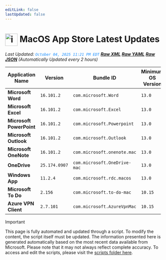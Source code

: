 ```yaml
---
editLink: false
lastUpdated: false
---
```

# <img src="/images/App_Store_logo.png" alt="image" width="40" style="vertical-align: middle; display: inline-block;" /> MacOS App Store Latest Updates

<span class="extra-small">_Last Updated: <code style="color : dodgerblue">October 04, 2025 11:21 PM EDT</code> [**_Raw XML_**](https://github.com/cocopuff2u/MOFA/blob/main/latest_raw_files/macos_appstore_latest.xml) [**_Raw YAML_**](https://github.com/cocopuff2u/MOFA/blob/main/latest_raw_files/macos_appstore_latest.yaml) [**_Raw JSON_**](https://github.com/cocopuff2u/MOFA/blob/main/latest_raw_files/macos_appstore_latest.json)
 (Automatically Updated every 2 hours)_</span>

| Application Name | Version | Bundle ID | Minimum OS Version | Icon |
|------------------|---------|-----------|-------------------|------|
| **Microsoft Word** | `16.101.2` | `com.microsoft.Word` | `13.0` | <img src='https://is1-ssl.mzstatic.com/image/thumb/Purple221/v4/20/61/ed/2061edcf-cabc-c0ef-f97f-12f23a4a7c15/MSWD.png/512x512bb.png' width='25%' height='25%' /> |
| **Microsoft Excel** | `16.101.2` | `com.microsoft.Excel` | `13.0` | <img src='https://is1-ssl.mzstatic.com/image/thumb/Purple211/v4/c4/99/d5/c499d5b2-0b5f-cbc3-fd87-3b335c187d13/XCEL.png/512x512bb.png' width='25%' height='25%' /> |
| **Microsoft PowerPoint** | `16.101.2` | `com.microsoft.Powerpoint` | `13.0` | <img src='https://is1-ssl.mzstatic.com/image/thumb/Purple221/v4/d1/48/41/d1484150-15dc-e729-e98b-be94211bfa21/PPT3.png/512x512bb.png' width='25%' height='25%' /> |
| **Microsoft Outlook** | `16.101.2` | `com.microsoft.Outlook` | `13.0` | <img src='https://is1-ssl.mzstatic.com/image/thumb/Purple211/v4/d2/18/a2/d218a295-78d9-e06d-0fb2-84a12b26e65b/Outlook.png/512x512bb.png' width='25%' height='25%' /> |
| **Microsoft OneNote** | `16.101.2` | `com.microsoft.onenote.mac` | `13.0` | <img src='https://is1-ssl.mzstatic.com/image/thumb/Purple221/v4/6d/78/a7/6d78a792-db0a-3ee4-1fe9-9f0f062ca414/OneNote.png/512x512bb.png' width='25%' height='25%' /> |
| **OneDrive** | `25.174.0907` | `com.microsoft.OneDrive-mac` | `13.0` | <img src='https://is1-ssl.mzstatic.com/image/thumb/Purple221/v4/0f/6e/d1/0f6ed1ec-875d-8688-b076-d59edaaf4aab/OneDrive.png/512x512bb.png' width='25%' height='25%' /> |
| **Windows App** | `11.2.4` | `com.microsoft.rdc.macos` | `13.0` | <img src='https://is1-ssl.mzstatic.com/image/thumb/Purple211/v4/ea/c2/04/eac2049c-e5b5-cf01-b6dc-83415b44ab06/AppIcon-0-0-85-220-0-0-5-0-2x.png/512x512bb.png' width='25%' height='25%' /> |
| **Microsoft To Do** | `2.156` | `com.microsoft.to-do-mac` | `10.15` | <img src='https://is1-ssl.mzstatic.com/image/thumb/Purple221/v4/a4/e5/33/a4e533cf-2fa7-3563-f9f9-dfd9608e2064/AppIcon-Release-0-85-220-0-4-2x-sRGB.png/512x512bb.png' width='25%' height='25%' /> |
| **Azure VPN Client** | `2.7.101` | `com.microsoft.AzureVpnMac` | `10.15` | <img src='https://is1-ssl.mzstatic.com/image/thumb/Purple221/v4/23/60/df/2360df4b-4ac5-4480-bb3e-4f59df6c3e64/AppIcon-85-220-0-4-0-0-2x-0-0.png/512x512bb.png' width='25%' height='25%' /> |

> [!IMPORTANT]
> This page is fully automated and updated through a script. To modify the content, the script itself must be updated. The information presented here is generated automatically based on the most recent data available from Microsoft. Please note that it may not always reflect complete accuracy. To access and edit the scripts, please visit the [scripts folder here](https://github.com/cocopuff2u/MOFA_WEBSITE/tree/main/update_readme_scripts).
